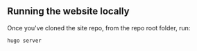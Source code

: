 ## Running the website locally

Once you've cloned the site repo, from the repo root folder, run:

```
hugo server
```
